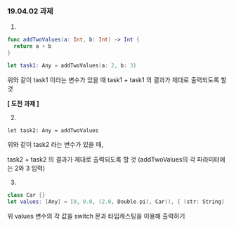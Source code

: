 <h3> 19.04.02 과제 </h3>

1.

```swift
func addTwoValues(a: Int, b: Int) -> Int {
  return a + b
}

let task1: Any = addTwoValues(a: 2, b: 3)
```

위와 같이 task1 이라는 변수가 있을 때
task1 + task1 의 결과가 제대로 출력되도록 할 것

**[ 도전 과제 ]**

2. 

`let task2: Any = addTwoValues`

위와 같이 task2 라는 변수가 있을 때,

task2 + task2 의 결과가 제대로 출력되도록 할 것 (addTwoValues의 각 파라미터에는 2와 3 입력)

3. 

```swift
class Car {}
let values: [Any] = [0, 0.0, (2.0, Double.pi), Car(), { (str: String) -> Int in str.count }]
```

위 values 변수의 각 값을 switch 문과 타입캐스팅을 이용해 출력하기
